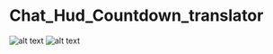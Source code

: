 # Chat_Hud_Countdown_translator
 ![alt text](https://i.ibb.co/JjmyLwS/20201113222003-1.jpg)
![alt text](https://i.ibb.co/Byz4FVw/20201113222528-1.jpg)

